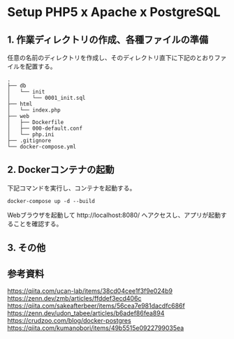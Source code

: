 # Setup PHP5 x Apache x PostgreSQL

## 1. 作業ディレクトリの作成、各種ファイルの準備

任意の名前のディレクトリを作成し、そのディレクトリ直下に下記のとおりファイルを配置する。
```
.
├── db
│   └── init
│       └── 0001_init.sql
├── html
│   └── index.php
├── web
│   ├── Dockerfile
│   ├── 000-default.conf
│   └── php.ini
├── .gitignore
└── docker-compose.yml
```

## 2. Dockerコンテナの起動

下記コマンドを実行し、コンテナを起動する。
```
docker-compose up -d --build
```
Webブラウザを起動して http://localhost:8080/ へアクセスし、アプリが起動することを確認する。

## 3. その他

## 参考資料

https://qiita.com/ucan-lab/items/38cd04cee1f3f9e024b9<br>
https://zenn.dev/zmb/articles/ffddef3ecd406c<br>
https://qiita.com/sakeafterbeer/items/56cea7e981dacdfc686f<br>
https://zenn.dev/udon_tabee/articles/b6adef86fea894<br>
https://crudzoo.com/blog/docker-postgres<br>
https://qiita.com/kumanobori/items/49b5515e0922799035ea<br>
